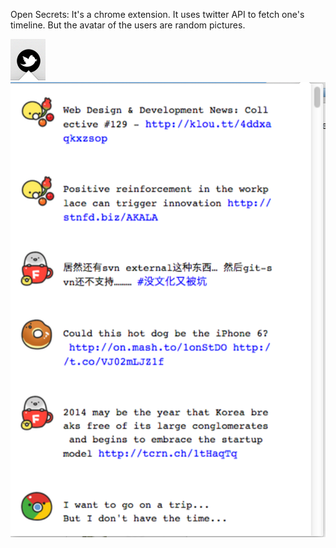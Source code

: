 Open Secrets: It's a chrome extension. It uses twitter API to fetch one's timeline. But the avatar of the users are random pictures.

![alt tag](images/logo.png)
![alt tag](images/timeline.png)
